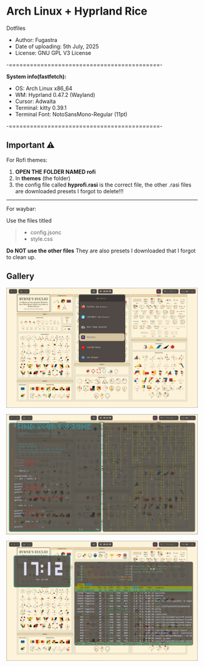 # Arch Linux + Hyprland Rice 
Dotfiles

- Author: Fugastra
- Date of uploading: 5th July, 2025
- License: GNU GPL V3 License

-===========================================-

**System info(fastfetch):**

- OS: Arch Linux x86_64
- WM: Hyprland 0.47.2 (Wayland)
- Cursor: Adwaita
- Terminal: kitty 0.39.1
- Terminal Font: NotoSansMono-Regular (11pt)

-===========================================-

## Important ⚠️

For Rofi themes:

1. **OPEN THE FOLDER NAMED rofi**
2. In **themes** (the folder)
3. the config file called **hyprofi.rasi** is the correct file, the other .rasi files are downloaded presets I forgot to delete!!!

---

For waybar:

Use the files titled
  > - config.jsonc
  > - style.css

**Do NOT use the other files**
They are also presets I downloaded that I forgot to clean up.

## Gallery 

![screenshot](screenshot01.png)

![Screenshot](screenshot02.png)

![screenshot](screenshot03.png)
